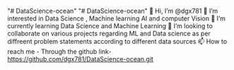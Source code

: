"# DataScience-ocean" 
"# DataScience-ocean" 
👋 Hi, I’m @dgx781
👀 I’m interested in Data Science , Machine learning AI and computer Vision
🌱 I’m currently learning Data Science and Machine Learning
💞️ I’m looking to collaborate on various projects regarding ML and Data science as per diffreent problem statements according to different data sources
📫 How to reach me - Through the github link- https://github.com/dgx781/DataScience-ocean.git
